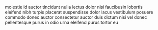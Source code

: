 molestie id auctor tincidunt nulla lectus dolor nisi faucibusin lobortis
eleifend nibh turpis placerat suspendisse dolor lacus vestibulum posuere
commodo donec auctor consectetur auctor duis dictum nisi vel donec pellentesque
purus in odio urna eleifend purus tortor eu